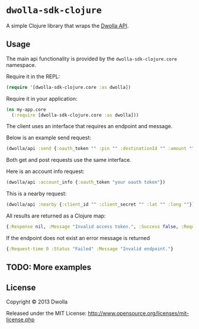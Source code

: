 # `dwolla-sdk-clojure` 

A simple Clojure library that wraps the [Dwolla API](http://developers.dwolla.com).

## Usage

The main api functionality is provided by the
`dwolla-sdk-clojure.core` namespace.

Require it in the REPL:

```clojure
(require '[dwolla-sdk-clojure.core :as dwolla])
```

Require it in your application:

```clojure
(ns my-app.core
  (:require [dwolla-sdk-clojure.core :as dwolla]))
```

The client uses an interface that requires an endpoint and message.

Below is an example send request:

```clojure
(dwolla/api :send {:oauth_token "" :pin "" :destinationId "" :amount ""})
```

Both get and post requests use the same interface.

Here is an account info request:

```clojure
(dwolla/api :account_info {:oauth_token "your oauth token"})
```

This is a nearby request:

```clojure
(dwolla/api :nearby {:client_id "" :client_secret "" :lat "" :long ""})
```

All results are returned as a Clojure map:

```clojure
{:Response nil, :Message "Invalid access token.", :Success false, :Request-time 321 :Status 200}
```

If the endpoint does not exist an error message is returned

```clojure
{:Request-time 0 :Status "Failed" :Message "Invalid endpoint."}
```

## TODO: More examples


## License

Copyright © 2013 Dwolla

Released under the MIT License:
<http://www.opensource.org/licenses/mit-license.php>
